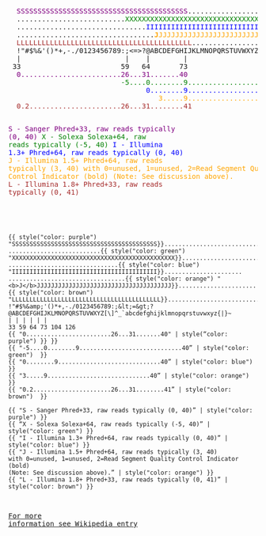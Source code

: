 <html>
<pre>
  <span style="color: purple">SSSSSSSSSSSSSSSSSSSSSSSSSSSSSSSSSSSSSSSSS</span>.....................................................
  ..........................<span style="color: green">XXXXXXXXXXXXXXXXXXXXXXXXXXXXXXXXXXXXXXXXXXXXXX</span>......................
  ...............................<span style="color: blue">IIIIIIIIIIIIIIIIIIIIIIIIIIIIIIIIIIIIIIIII</span>......................
  .................................<span style="color: orange"><b>J</b>JJJJJJJJJJJJJJJJJJJJJJJJJJJJJJJJJJJJJJ</span>......................
  <span style="color: brown">LLLLLLLLLLLLLLLLLLLLLLLLLLLLLLLLLLLLLLLLLL</span>....................................................
  !"#$%&amp;'()*+,-./0123456789:;&lt;=&gt;?@ABCDEFGHIJKLMNOPQRSTUVWXYZ[\]^_`abcdefghijklmnopqrstuvwxyz{|}~
  |                         |    |        |                              |                     |
 33                        59   64       73                            104                   126
<span style="color: purple">  0........................26...31.......40                                </span>
<span style="color: green">                           -5....0........9.............................40 </span>
<span style="color: blue">                                 0........9.............................40 </span>
<span style="color: orange">                                    3.....9.............................40 </span>
<span style="color: brown">  0.2......................26...31........41                              </span>

 <span style="color: purple">S - Sanger        Phred+33,  raw reads typically (0, 40)</span>
 <span style="color: green">X - Solexa        Solexa+64, raw reads typically (-5, 40)</span>
 <span style="color: blue">I - Illumina 1.3+ Phred+64,  raw reads typically (0, 40)</span>
 <span style="color: orange">J - Illumina 1.5+ Phred+64,  raw reads typically (3, 40)
     with 0=unused, 1=unused, 2=Read Segment Quality Control Indicator (bold) 
     (Note: See discussion above).</span>
 <span style="color: brown">L - Illumina 1.8+ Phred+33,  raw reads typically (0, 41)</span>
</html>

```
{{ style("color: purple") "SSSSSSSSSSSSSSSSSSSSSSSSSSSSSSSSSSSSSSSSS}}.....................................................
..........................{{ style("color: green") "XXXXXXXXXXXXXXXXXXXXXXXXXXXXXXXXXXXXXXXXXXXXXX}}......................
...............................{{ style("color: blue") "IIIIIIIIIIIIIIIIIIIIIIIIIIIIIIIIIIIIIIIII}}......................
.................................{{ style("color: orange") "<b>J</b>JJJJJJJJJJJJJJJJJJJJJJJJJJJJJJJJJJJJJJ}}......................
{{ style("color: brown") "LLLLLLLLLLLLLLLLLLLLLLLLLLLLLLLLLLLLLLLLLL}}....................................................
!"#$%&amp;'()*+,-./0123456789:;&lt;=&gt;?@ABCDEFGHIJKLMNOPQRSTUVWXYZ[\]^_`abcdefghijklmnopqrstuvwxyz{|}~
| | | | | |
33 59 64 73 104 126
{{ "0........................26...31.......40" | style(“color: purple") }} }}
{{ "-5....0........9.............................40” | style("color: green")  }}
{{ "0........9.............................40” | style("color: blue")  }}
{{ "3.....9.............................40” | style("color: orange")  }}
{{ "0.2......................26...31........41” | style("color: brown")  }}

{{ "S - Sanger Phred+33, raw reads typically (0, 40)” | style("color: purple") }}
{{ “X - Solexa Solexa+64, raw reads typically (-5, 40)” | style("color: green") }}
{{ "I - Illumina 1.3+ Phred+64, raw reads typically (0, 40)” | style("color: blue") }}
{{ "J - Illumina 1.5+ Phred+64, raw reads typically (3, 40)
with 0=unused, 1=unused, 2=Read Segment Quality Control Indicator (bold)
(Note: See discussion above).” | style("color: orange") }}
{{ "L - Illumina 1.8+ Phred+33, raw reads typically (0, 41)” | style("color: brown") }}
```

[For more information see Wikipedia entry](https://en.wikipedia.org/wiki/FASTQ_format)
